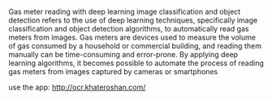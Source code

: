 Gas meter reading with deep learning image classification and object detection refers to the use of deep learning techniques, specifically image classification and object detection algorithms, to automatically read gas meters from images. Gas meters are devices used to measure the volume of gas consumed by a household or commercial building, and reading them manually can be time-consuming and error-prone. By applying deep learning algorithms, it becomes possible to automate the process of reading gas meters from images captured by cameras or smartphones

use the app: 
http://ocr.khateroshan.com/
